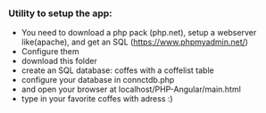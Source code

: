 ### Utility to setup the app:
* You need to download a php pack (php.net), setup a webserver like(apache), and get an SQL (https://www.phpmyadmin.net/)
* Configure them
* download this folder
* create an SQL database: coffes with a coffelist table
* configure your database in connctdb.php
* and open your browser at localhost/PHP-Angular/main.html
* type in your favorite coffes with adress :)

